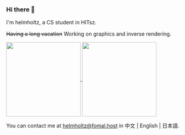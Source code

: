 ### Hi there 👋

I'm helmholtz, a CS student in HITsz.

~~Having a long vacation~~ Working on graphics and inverse rendering.

<a href="https://github.com/anuraghazra/github-readme-stats">
  <img height=200 align="center" src="https://github-readme-stats.vercel.app/api?username=lcp29" />
</a>
<a href="https://github.com/anuraghazra/convoychat">
  <img height=200 align="center" src="https://github-readme-stats.vercel.app/api/top-langs?username=lcp29&layout=compact&langs_count=8&card_width=320" />
</a>

You can contact me at <a href="helmholtz@fomal.host">helmholtz@fomal.host</a> in 中文 | English | 日本語.

<!--
**lcp29/lcp29** is a ✨ _special_ ✨ repository because its `README.md` (this file) appears on your GitHub profile.

Here are some ideas to get you started:

- 🔭 I’m currently working on ...
- 🌱 I’m currently learning ...
- 👯 I’m looking to collaborate on ...
- 🤔 I’m looking for help with ...
- 💬 Ask me about ...
- 📫 How to reach me: ...
- 😄 Pronouns: ...
- ⚡ Fun fact: ...
-->
